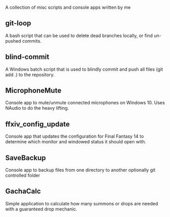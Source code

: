 A collection of misc scripts and console apps written by me

## git-loop
A bash script that can be used to delete dead branches locally, or find un-pushed commits.

## blind-commit
A Windows batch script that is used to blindly commit and push all files (git add .) to the repository.

## MicrophoneMute
Console app to mute/unmute connected microphones on Windows 10. Uses NAudio to do the heavy lifting.

## ffxiv_config_update
Console app that updates the configuration for Final Fantasy 14 to determine which monitor and windowed status it should open with.

## SaveBackup
Console app to backup files from one directory to another optionally git controlled folder

## GachaCalc
Simple application to calculate how many summons or drops are needed with a guaranteed drop mechanic.